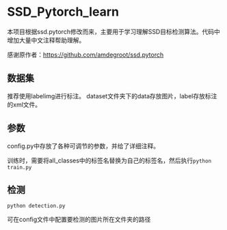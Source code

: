 # SSD_Pytorch_learn
本项目根据ssd.pytorch修改而来，主要用于学习理解SSD目标检测算法。代码中增加大量中文注释帮助理解。

感谢原作者：https://github.com/amdegroot/ssd.pytorch

## 数据集
推荐使用labelimg进行标注。
dataset文件夹下的data存放图片，label存放标注的xml文件。

## 参数
config.py中存放了各种可调节的参数，并给了详细注释。

训练时，需要将all_classes中的标签名替换为自己的标签名，然后执行`python train.py`

## 检测
`python detection.py` 

可在config文件中配置要检测的图片所在文件夹的路径